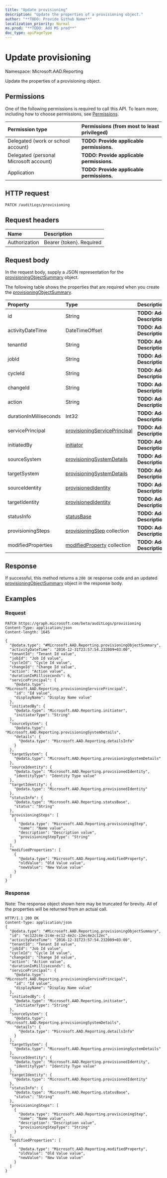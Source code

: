 ```yaml
---
title: "Update provisioning"
description: "Update the properties of a provisioning object."
author: "**TODO: Provide Github Name**"
localization_priority: Normal
ms.prod: "**TODO: Add MS prod**"
doc_type: apiPageType
---
```


# Update provisioning

Namespace: Microsoft.AAD.Reporting

Update the properties of a provisioning object.

## Permissions
One of the following permissions is required to call this API. To learn more, including how to choose permissions, see [Permissions](/concepts/permissions-reference.md).

|Permission type|Permissions (from most to least privileged)|
|:---|:---|
|Delegated (work or school account)|**TODO: Provide applicable permissions.**|
|Delegated (personal Microsoft account)|**TODO: Provide applicable permissions.**|
|Application|**TODO: Provide applicable permissions.**|

## HTTP request
<!-- {
  "blockType": "ignored"
}
-->
``` http
PATCH /auditLogs/provisioning
```

## Request headers
|Name|Description|
|:---|:---|
|Authorization|Bearer {token}. Required|

## Request body
In the request body, supply a JSON representation for the [provisioningObjectSummary](../resources/microsoft.aad.reporting-provisioningobjectsummary.md) object.

The following table shows the properties that are required when you create the [provisioningObjectSummary](../resources/microsoft.aad.reporting-provisioningobjectsummary.md).

|Property|Type|Description|
|:---|:---|:---|
|id|String|**TODO: Add Description**|
|activityDateTime|DateTimeOffset|**TODO: Add Description**|
|tenantId|String|**TODO: Add Description**|
|jobId|String|**TODO: Add Description**|
|cycleId|String|**TODO: Add Description**|
|changeId|String|**TODO: Add Description**|
|action|String|**TODO: Add Description**|
|durationInMilliseconds|Int32|**TODO: Add Description**|
|servicePrincipal|[provisioningServicePrincipal](../resources/microsoft.aad.reporting-provisioningserviceprincipal.md)|**TODO: Add Description**|
|initiatedBy|[initiator](../resources/microsoft.aad.reporting-initiator.md)|**TODO: Add Description**|
|sourceSystem|[provisioningSystemDetails](../resources/microsoft.aad.reporting-provisioningsystemdetails.md)|**TODO: Add Description**|
|targetSystem|[provisioningSystemDetails](../resources/microsoft.aad.reporting-provisioningsystemdetails.md)|**TODO: Add Description**|
|sourceIdentity|[provisionedIdentity](../resources/microsoft.aad.reporting-provisionedidentity.md)|**TODO: Add Description**|
|targetIdentity|[provisionedIdentity](../resources/microsoft.aad.reporting-provisionedidentity.md)|**TODO: Add Description**|
|statusInfo|[statusBase](../resources/microsoft.aad.reporting-statusbase.md)|**TODO: Add Description**|
|provisioningSteps|[provisioningStep](../resources/microsoft.aad.reporting-provisioningstep.md) collection|**TODO: Add Description**|
|modifiedProperties|[modifiedProperty](../resources/microsoft.aad.reporting-modifiedproperty.md) collection|**TODO: Add Description**|



## Response
If successful, this method returns a `200 OK` response code and an updated [provisioningObjectSummary](../resources/microsoft.aad.reporting-provisioningobjectsummary.md) object in the response body.

## Examples

### Request
<!-- {
  "blockType": "request",
  "name": "update_provisioning"
}
-->
``` http
PATCH https://graph.microsoft.com/beta/auditLogs/provisioning
Content-Type: application/json
Content-length: 1645

{
  "@odata.type": "#Microsoft.AAD.Reporting.provisioningObjectSummary",
  "activityDateTime": "2016-12-31T23:57:54.232009+03:00",
  "tenantId": "Tenant Id value",
  "jobId": "Job Id value",
  "cycleId": "Cycle Id value",
  "changeId": "Change Id value",
  "action": "Action value",
  "durationInMilliseconds": 6,
  "servicePrincipal": {
    "@odata.type": "Microsoft.AAD.Reporting.provisioningServicePrincipal",
    "id": "Id value",
    "displayName": "Display Name value"
  },
  "initiatedBy": {
    "@odata.type": "Microsoft.AAD.Reporting.initiator",
    "initiatorType": "String"
  },
  "sourceSystem": {
    "@odata.type": "Microsoft.AAD.Reporting.provisioningSystemDetails",
    "details": {
      "@odata.type": "Microsoft.AAD.Reporting.detailsInfo"
    }
  },
  "targetSystem": {
    "@odata.type": "Microsoft.AAD.Reporting.provisioningSystemDetails"
  },
  "sourceIdentity": {
    "@odata.type": "Microsoft.AAD.Reporting.provisionedIdentity",
    "identityType": "Identity Type value"
  },
  "targetIdentity": {
    "@odata.type": "Microsoft.AAD.Reporting.provisionedIdentity"
  },
  "statusInfo": {
    "@odata.type": "Microsoft.AAD.Reporting.statusBase",
    "status": "String"
  },
  "provisioningSteps": [
    {
      "@odata.type": "Microsoft.AAD.Reporting.provisioningStep",
      "name": "Name value",
      "description": "Description value",
      "provisioningStepType": "String"
    }
  ],
  "modifiedProperties": [
    {
      "@odata.type": "Microsoft.AAD.Reporting.modifiedProperty",
      "oldValue": "Old Value value",
      "newValue": "New Value value"
    }
  ]
}
```

### Response
Note: The response object shown here may be truncated for brevity. All of the properties will be returned from an actual call.
<!-- {
  "blockType": "response",
  "truncated": true
}
-->
``` http
HTTP/1.1 200 OK
Content-Type: application/json
{
  "@odata.type": "#Microsoft.AAD.Reporting.provisioningObjectSummary",
  "id": "ec122c4e-2c4e-ec12-4e2c-12ec4e2c12ec",
  "activityDateTime": "2016-12-31T23:57:54.232009+03:00",
  "tenantId": "Tenant Id value",
  "jobId": "Job Id value",
  "cycleId": "Cycle Id value",
  "changeId": "Change Id value",
  "action": "Action value",
  "durationInMilliseconds": 6,
  "servicePrincipal": {
    "@odata.type": "Microsoft.AAD.Reporting.provisioningServicePrincipal",
    "id": "Id value",
    "displayName": "Display Name value"
  },
  "initiatedBy": {
    "@odata.type": "Microsoft.AAD.Reporting.initiator",
    "initiatorType": "String"
  },
  "sourceSystem": {
    "@odata.type": "Microsoft.AAD.Reporting.provisioningSystemDetails",
    "details": {
      "@odata.type": "Microsoft.AAD.Reporting.detailsInfo"
    }
  },
  "targetSystem": {
    "@odata.type": "Microsoft.AAD.Reporting.provisioningSystemDetails"
  },
  "sourceIdentity": {
    "@odata.type": "Microsoft.AAD.Reporting.provisionedIdentity",
    "identityType": "Identity Type value"
  },
  "targetIdentity": {
    "@odata.type": "Microsoft.AAD.Reporting.provisionedIdentity"
  },
  "statusInfo": {
    "@odata.type": "Microsoft.AAD.Reporting.statusBase",
    "status": "String"
  },
  "provisioningSteps": [
    {
      "@odata.type": "Microsoft.AAD.Reporting.provisioningStep",
      "name": "Name value",
      "description": "Description value",
      "provisioningStepType": "String"
    }
  ],
  "modifiedProperties": [
    {
      "@odata.type": "Microsoft.AAD.Reporting.modifiedProperty",
      "oldValue": "Old Value value",
      "newValue": "New Value value"
    }
  ]
}
```

